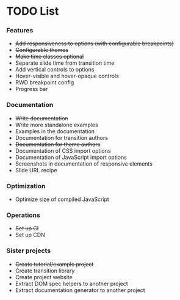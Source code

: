 # TODO List

### Features
 * ~~Add responsiveness to options (with configurable breakpoints)~~
 * ~~Configurable themes~~
 * ~~Make time classes optional~~
 * Separate slide time from transition time
 * Add vertical controls to options
 * Hover-visible and hover-opaque controls
 * RWD breakpoint config
 * Progress bar

### Documentation
 * ~~Write documentation~~
 * Write more standalone examples
 * Examples in the documentation
 * Documentation for transition authors
 * ~~Documentation for theme authors~~
 * Documentation of CSS import options
 * Documentation of JavaScript import options
 * Screenshots in documentation of responsive elements
 * Slide URL recipe

### Optimization
* Optimize size of compiled JavaScript

### Operations
 * ~~Set up CI~~
 * Set up CDN

### Sister projects
 * ~~Create tutorial/example project~~
 * Create transition library
 * Create project website
 * Extract DOM spec helpers to another project
 * Extract documentation generator to another project
